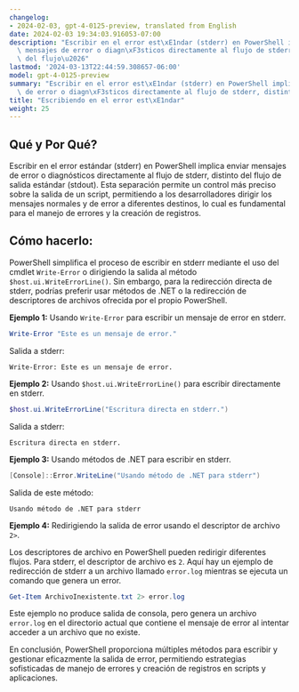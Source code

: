 ```yaml
---
changelog:
- 2024-02-03, gpt-4-0125-preview, translated from English
date: 2024-02-03 19:34:03.916053-07:00
description: "Escribir en el error est\xE1ndar (stderr) en PowerShell implica enviar\
  \ mensajes de error o diagn\xF3sticos directamente al flujo de stderr, distinto\
  \ del flujo\u2026"
lastmod: '2024-03-13T22:44:59.308657-06:00'
model: gpt-4-0125-preview
summary: "Escribir en el error est\xE1ndar (stderr) en PowerShell implica enviar mensajes\
  \ de error o diagn\xF3sticos directamente al flujo de stderr, distinto del flujo\u2026"
title: "Escribiendo en el error est\xE1ndar"
weight: 25
---
```


## Qué y Por Qué?

Escribir en el error estándar (stderr) en PowerShell implica enviar mensajes de error o diagnósticos directamente al flujo de stderr, distinto del flujo de salida estándar (stdout). Esta separación permite un control más preciso sobre la salida de un script, permitiendo a los desarrolladores dirigir los mensajes normales y de error a diferentes destinos, lo cual es fundamental para el manejo de errores y la creación de registros.

## Cómo hacerlo:

PowerShell simplifica el proceso de escribir en stderr mediante el uso del cmdlet `Write-Error` o dirigiendo la salida al método `$host.ui.WriteErrorLine()`. Sin embargo, para la redirección directa de stderr, podrías preferir usar métodos de .NET o la redirección de descriptores de archivos ofrecida por el propio PowerShell.

**Ejemplo 1:** Usando `Write-Error` para escribir un mensaje de error en stderr.

```powershell
Write-Error "Este es un mensaje de error."
```

Salida a stderr:
```
Write-Error: Este es un mensaje de error.
```

**Ejemplo 2:** Usando `$host.ui.WriteErrorLine()` para escribir directamente en stderr.

```powershell
$host.ui.WriteErrorLine("Escritura directa en stderr.")
```

Salida a stderr:
```
Escritura directa en stderr.
```

**Ejemplo 3:** Usando métodos de .NET para escribir en stderr.

```powershell
[Console]::Error.WriteLine("Usando método de .NET para stderr")
```

Salida de este método:
```
Usando método de .NET para stderr
```

**Ejemplo 4:** Redirigiendo la salida de error usando el descriptor de archivo `2>`.

Los descriptores de archivo en PowerShell pueden redirigir diferentes flujos. Para stderr, el descriptor de archivo es `2`. Aquí hay un ejemplo de redirección de stderr a un archivo llamado `error.log` mientras se ejecuta un comando que genera un error.

```powershell
Get-Item ArchivoInexistente.txt 2> error.log
```

Este ejemplo no produce salida de consola, pero genera un archivo `error.log` en el directorio actual que contiene el mensaje de error al intentar acceder a un archivo que no existe.

En conclusión, PowerShell proporciona múltiples métodos para escribir y gestionar eficazmente la salida de error, permitiendo estrategias sofisticadas de manejo de errores y creación de registros en scripts y aplicaciones.
